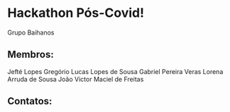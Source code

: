 # Hackathon Pós-Covid! 

Grupo Baihanos

## Membros:

Jefté Lopes Gregório
Lucas Lopes de Sousa
Gabriel Pereira Veras
Lorena Arruda de Sousa
João Victor Maciel de Freitas

## Contatos:

